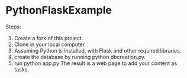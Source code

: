 # PythonFlaskExample

Steps: 
1. Create a fork of this project.
2. Clone in your local computer
3. Assuming Python is installed, with Flask and other required libraries.
4. create the database by running python dbcreation.py.
5. run python app.py
The result is a web page to add your content as tasks.
